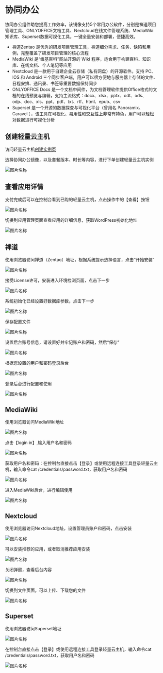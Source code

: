 
# 协同办公

协同办公组件助您提高工作效率，该镜像支持5个常用办公软件，分别是禅道项目管理工具、ONLYOFFICE文档工具、Nextcloud在线文件管理系统、MediaWiki 知识库、Superset数据可视化工具，一键全量安装和部署，便捷高效。


- 禅道Zentao 是优秀的研发项目管理工具，禅道细分需求、任务、缺陷和用例，完整覆盖了研发项目管理的核心流程
- MediaWiki 是“维基百科”网站开源的 Wiki 程序，适合用于构建百科、知识库、在线文档、个人笔记等应用
- Nextcloud 是一款用于自建企业云存储（私有网盘）的开源软件。支持 PC、IOS 和 Android 三个同步客户端，用户可以很方便地与服务器上存储的文件、日程安排、通讯录、书签等重要数据保持同步
- ONLYOFFICE Docs 是一个文档中间件，为文档管理软件提供Office格式的文档的在线预览与编辑，支持主流格式：docx、xlsx、pptx、odt、ods、odp、doc、xls、ppt、pdf、txt、rtf、html、epub、csv
- Superset 是一个开源的数据探查与可视化平台（曾用名 Panoramix、Caravel ），该工具在可视化、易用性和交互性上非常有特色，用户可以轻松对数据进行可视化分析


## 创建轻量云主机

访问轻量云主机[创建实例页](https://lavm-console.jdcloud.com/lavm/create)

选择协同办公镜像，以及套餐版本、时长等内容，进行下单创建轻量云主机实例

![图片名称](https://img1.jcloudcs.com/image/docs/8.png)


## 查看应用详情


支付完成后可以在控制台看到已购的轻量云主机，点击操作中的【查看】按钮


![图片名称](https://img1.jcloudcs.com/image/docs/1.png)


切换到应用管理页面查看应用的详细信息，获取WordPress初始化地址

![图片名称](https://img1.jcloudcs.com/image/docs/2.png)



## 禅道

使用浏览器访问禅道（Zentao）地址，根据系统提示选择语言，点击“开始安装”

![图片名称](https://img1.jcloudcs.com/image/docs/2.png)

接受License许可，安装进入环境检测页面，点击下一步

![图片名称](https://img1.jcloudcs.com/image/docs/2.png)


系统初始化已经设置好数据库参数，点击下一步

![图片名称](https://img1.jcloudcs.com/image/docs/2.png)


保存配置文件

![图片名称](https://img1.jcloudcs.com/image/docs/2.png)

设置后台账号信息，请设置好并牢记账户和密码，然后“保存”

![图片名称](https://img1.jcloudcs.com/image/docs/2.png)

根据您设置的用户和密码登录后台

![图片名称](https://img1.jcloudcs.com/image/docs/2.png)

登录后台进行配置和使用

![图片名称](https://img1.jcloudcs.com/image/docs/2.png)



## MediaWiki


使用浏览器访问MediaWiki地址

![图片名称](https://img1.jcloudcs.com/image/docs/2.png)

点击【login in】,输入用户名和密码

![图片名称](https://img1.jcloudcs.com/image/docs/2.png)


获取用户名和密码：在控制台直接点击【登录】或使用远程连接工具登录轻量云主机，输入命令cat /credentials/password.txt，获取用户名和密码

![图片名称](https://img1.jcloudcs.com/image/docs/2.png)


进入MediaWiki后台，进行编辑使用

![图片名称](https://img1.jcloudcs.com/image/docs/2.png)







## Nextcloud


使用浏览器访问Nextcloud地址，设置管理员账户和密码，点击安装


![图片名称](https://img1.jcloudcs.com/image/docs/3.png)


可以安装推荐的应用，或者取消推荐应用安装


![图片名称](https://img1.jcloudcs.com/image/docs/4.png)


关闭弹窗，查看后台内容

![图片名称](https://img1.jcloudcs.com/image/docs/5.png)


切换到文件页面，可以上传、下载您的文件

![图片名称](https://img1.jcloudcs.com/image/docs/5.png)


## Superset 


使用浏览器访问Superset地址

![图片名称](https://img1.jcloudcs.com/image/docs/2.png)

在控制台直接点击【登录】或使用远程连接工具登录轻量云主机，输入命令cat /credentials/password.txt，获取用户名和密码

![图片名称](https://img1.jcloudcs.com/image/docs/2.png)









